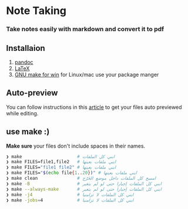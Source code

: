 # Note Taking 

### Take notes easily with markdown and convert it to pdf 

## Installaion 
1. [pandoc](https://pandoc.org/installing.html)
2. [LaTeX](https://www.latex-project.org/get/)
3. [GNU make for win](http://gnuwin32.sourceforge.net/packages/make.htm) for Linux/mac use your package manger

## Auto-preview

You can follow instructions in this [article](https://dev.to/l04db4l4nc3r/vim-to-the-rescue-pdf-preview-2e10) to get your files auto previewed while editing.

## use make :) 

**Make sure** your files don't include spaces in their names.

```bash
❯ make                     # ابني كل الملفات
❯ make FILES=file1,file2   # ابني ملفات بعينها
❯ make FILES="file1 file2" # ابني ملفات بعينها
❯ make FILES="$(echo file{1..20})" # ابني ملفات بعينها
❯ make clean               # امسح كل الملفات داخل موضع الخَرْج
❯ make -B                  # ابني كل الملفات إجبارا حتى لو لم يتغير
❯ make --always-make       # ابني كل الملفات إجبارا حتى لو لم يتغير
❯ make -j4                 # ابني كل الملفات لا تزامنيا
❯ make -jobs=4             # ابني كل الملفات لا تزامنيا
```
